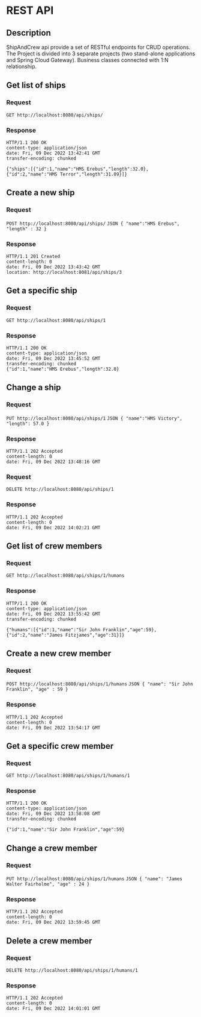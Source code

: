 # REST API

## Description
 ShipAndCrew api provide a set of RESTful endpoints for 
 CRUD operations.
 The Project is divided into 3 separate projects 
 (two stand-alone applications and  Spring Cloud Gateway).
 Business classes connected with 1:N relationship. 

## Get list of ships

### Request

`GET http://localhost:8080/api/ships/`

### Response
    HTTP/1.1 200 OK
    content-type: application/json
    date: Fri, 09 Dec 2022 13:42:41 GMT
    transfer-encoding: chunked
    
    {"ships":[{"id":1,"name":"HMS Erebus","length":32.0},{"id":2,"name":"HMS Terror","length":31.09}]}

## Create a new ship

### Request

`POST http://localhost:8080/api/ships/`
` JSON
    {
    "name":"HMS Erebus",
    "length" : 32
    }
`
### Response
    HTTP/1.1 201 Created
    content-length: 0
    date: Fri, 09 Dec 2022 13:43:42 GMT
    location: http://localhost:8081/api/ships/3

## Get a specific ship

### Request

`GET http://localhost:8080/api/ships/1`

### Response
    HTTP/1.1 200 OK
    content-type: application/json
    date: Fri, 09 Dec 2022 13:45:52 GMT
    transfer-encoding: chunked
    {"id":1,"name":"HMS Erebus","length":32.0}
    

## Change a ship

### Request

`PUT http://localhost:8080/api/ships/1`
` JSON
    {
	"name":"HMS Victory",
  	"length": 57.0
    }
`
### Response
    HTTP/1.1 202 Accepted
    content-length: 0
    date: Fri, 09 Dec 2022 13:48:16 GMT

### Request

`DELETE http://localhost:8080/api/ships/1`

### Response
    HTTP/1.1 202 Accepted
    content-length: 0
    date: Fri, 09 Dec 2022 14:02:21 GMT
    


## Get list of crew members

### Request

`GET http://localhost:8080/api/ships/1/humans`

### Response
    HTTP/1.1 200 OK
    content-type: application/json
    date: Fri, 09 Dec 2022 13:55:42 GMT
    transfer-encoding: chunked
    
    {"humans":[{"id":1,"name":"Sir John Franklin","age":59},{"id":2,"name":"James Fitzjames","age":31}]}

## Create a new crew member

### Request

`POST http://localhost:8080/api/ships/1/humans`
` JSON
    {
	"name": "Sir John Franklin",
  	"age" : 59
    }
`
### Response
    HTTP/1.1 202 Accepted
    content-length: 0
    date: Fri, 09 Dec 2022 13:54:17 GMT

## Get a specific crew member

### Request

`GET http://localhost:8080/api/ships/1/humans/1`

### Response
    HTTP/1.1 200 OK
    content-type: application/json
    date: Fri, 09 Dec 2022 13:58:08 GMT
    transfer-encoding: chunked
    
    {"id":1,"name":"Sir John Franklin","age":59}
    

## Change a crew member

### Request

`PUT http://localhost:8080/api/ships/1/humans`
` JSON
    {
	"name": "James Walter Fairholme",
  	"age" : 24
    }
`
### Response
    HTTP/1.1 202 Accepted
    content-length: 0
    date: Fri, 09 Dec 2022 13:59:45 GMT
    
## Delete a crew member

### Request

`DELETE http://localhost:8080/api/ships/1/humans/1`

### Response
    HTTP/1.1 202 Accepted
    content-length: 0
    date: Fri, 09 Dec 2022 14:01:01 GMT
    

    



    



